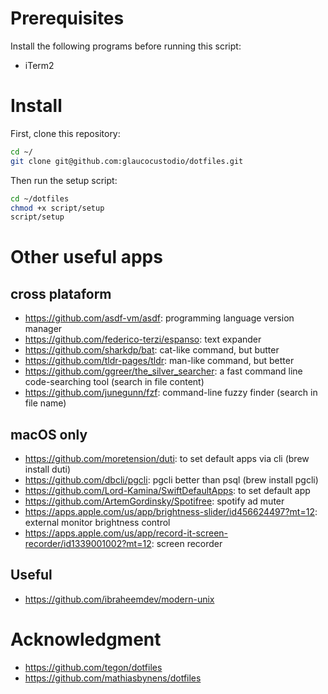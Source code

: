 # Prerequisites

Install the following programs before running this script:

- iTerm2

# Install

First, clone this repository:

```bash
cd ~/
git clone git@github.com:glaucocustodio/dotfiles.git
```

Then run the setup script:

```bash
cd ~/dotfiles
chmod +x script/setup
script/setup
```

# Other useful apps

## cross plataform

- https://github.com/asdf-vm/asdf: programming language version manager
- https://github.com/federico-terzi/espanso: text expander
- https://github.com/sharkdp/bat: cat-like command, but butter
- https://github.com/tldr-pages/tldr: man-like command, but better
- https://github.com/ggreer/the_silver_searcher: a fast command line code-searching tool (search in file content)
- https://github.com/junegunn/fzf: command-line fuzzy finder (search in file name)

## macOS only

- https://github.com/moretension/duti: to set default apps via cli (brew install duti)
- https://github.com/dbcli/pgcli: pgcli better than psql (brew install pgcli)
- https://github.com/Lord-Kamina/SwiftDefaultApps: to set default app
- https://github.com/ArtemGordinsky/Spotifree: spotify ad muter
- https://apps.apple.com/us/app/brightness-slider/id456624497?mt=12: external monitor brightness control
- https://apps.apple.com/us/app/record-it-screen-recorder/id1339001002?mt=12: screen recorder

## Useful

- https://github.com/ibraheemdev/modern-unix

# Acknowledgment

- https://github.com/tegon/dotfiles
- https://github.com/mathiasbynens/dotfiles
